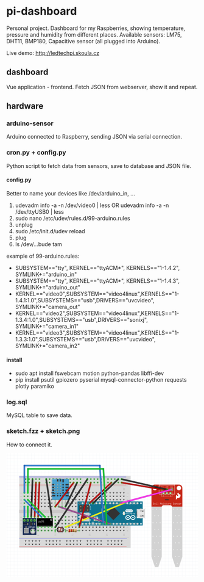 # pi-dashboard
Personal project. Dashboard for my Raspberries, showing temperature, pressure and humidity from different places. Available sensors: LM75, DHT11, BMP180, Capacitive sensor (all plugged into Arduino). 

Live demo: http://ledtechpi.skoula.cz


## dashboard 
Vue application - frontend. Fetch JSON from webserver, show it and repeat.

## hardware

### arduino-sensor
Arduino connected to Raspberry, sending JSON via serial connection. 

### cron.py + config.py
Python script to fetch data from sensors, save to database and JSON file.

#### config.py
Better to name your devices like /dev/arduino_in, ... 

1. udevadm info -a -n /dev/video0 | less OR udevadm info -a -n /dev/ttyUSB0 | less
2. sudo nano /etc/udev/rules.d/99-arduino.rules
3. unplug
4. sudo /etc/init.d/udev reload
5. plug 
6. ls /dev/...bude tam

example of 99-arduino.rules:

* SUBSYSTEM=="tty", KERNEL=="ttyACM*", KERNELS=="1-1.4.2", SYMLINK+="arduino_in"
* SUBSYSTEM=="tty", KERNEL=="ttyACM*", KERNELS=="1-1.4.3", SYMLINK+="arduino_out"
* KERNEL=="video0",SUBSYSTEM=="video4linux",KERNELS=="1-1.4.1:1.0",SUBSYSTEMS=="usb",DRIVERS=="uvcvideo", SYMLINK+="camera_out"
* KERNEL=="video2",SUBSYSTEM=="video4linux",KERNELS=="1-1.3.4:1.0",SUBSYSTEMS=="usb",DRIVERS=="sonixj", SYMLINK+="camera_in1"
* KERNEL=="video3",SUBSYSTEM=="video4linux",KERNELS=="1-1.3.3:1.0",SUBSYSTEMS=="usb",DRIVERS=="uvcvideo", SYMLINK+="camera_in2"


#### install
* sudo apt install fswebcam motion python-pandas libffi-dev
* pip install psutil gpiozero pyserial mysql-connector-python requests plotly paramiko

### log.sql 
MySQL table to save data.

### sketch.fzz + sketch.png
How to connect it.

![image](https://github.com/MichalSkoula/pi-dashboard/blob/master/arduino-sensor/sketch.png)
